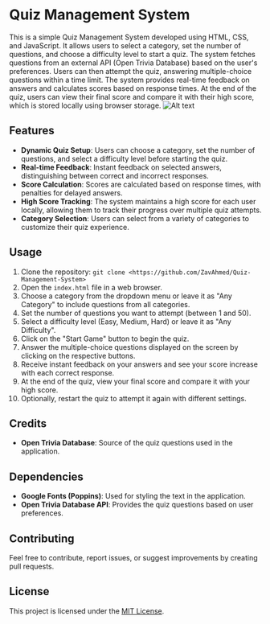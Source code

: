 # Quiz Management System

This is a simple Quiz Management System developed using HTML, CSS, and JavaScript. It allows users to select a category, set the number of questions, and choose a difficulty level to start a quiz. The system fetches questions from an external API (Open Trivia Database) based on the user's preferences. Users can then attempt the quiz, answering multiple-choice questions within a time limit. The system provides real-time feedback on answers and calculates scores based on response times. At the end of the quiz, users can view their final score and compare it with their high score, which is stored locally using browser storage.
![Alt text](Display.png)


## Features

- **Dynamic Quiz Setup**: Users can choose a category, set the number of questions, and select a difficulty level before starting the quiz.
- **Real-time Feedback**: Instant feedback on selected answers, distinguishing between correct and incorrect responses.
- **Score Calculation**: Scores are calculated based on response times, with penalties for delayed answers.
- **High Score Tracking**: The system maintains a high score for each user locally, allowing them to track their progress over multiple quiz attempts.
- **Category Selection**: Users can select from a variety of categories to customize their quiz experience.

## Usage

1. Clone the repository: `git clone <https://github.com/ZavAhmed/Quiz-Management-System>`
2. Open the `index.html` file in a web browser.
3. Choose a category from the dropdown menu or leave it as "Any Category" to include questions from all categories.
4. Set the number of questions you want to attempt (between 1 and 50).
5. Select a difficulty level (Easy, Medium, Hard) or leave it as "Any Difficulty".
6. Click on the "Start Game" button to begin the quiz.
7. Answer the multiple-choice questions displayed on the screen by clicking on the respective buttons.
8. Receive instant feedback on your answers and see your score increase with each correct response.
9. At the end of the quiz, view your final score and compare it with your high score.
10. Optionally, restart the quiz to attempt it again with different settings.

## Credits

- **Open Trivia Database**: Source of the quiz questions used in the application.

## Dependencies

- **Google Fonts (Poppins)**: Used for styling the text in the application.
- **Open Trivia Database API**: Provides the quiz questions based on user preferences.

## Contributing

Feel free to contribute, report issues, or suggest improvements by creating pull requests.

## License

This project is licensed under the [MIT License](LICENSE).
